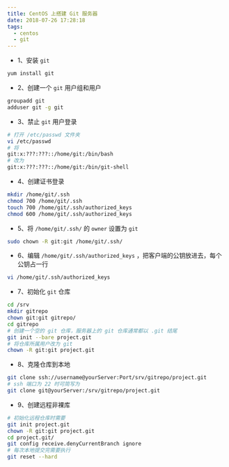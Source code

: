 ```yaml
---
title: CentOS 上搭建 Git 服务器
date: 2018-07-26 17:28:18
tags:
  - centos
  - git
---
```

- 1、安装 `git`

``` bash
yum install git
```

- 2、创建一个 `git` 用户组和用户

``` bash
groupadd git
adduser git -g git
```
<!--more-->

- 3、禁止 `git` 用户登录

``` bash
# 打开 /etc/passwd 文件夹
vi /etc/passwd
# 将
git:x:???:???::/home/git:/bin/bash
# 改为
git:x:???:???::/home/git:/bin/git-shell
```

- 4、创建证书登录

``` bash
mkdir /home/git/.ssh
chmod 700 /home/git/.ssh
touch 700 /home/git/.ssh/authorized_keys
chmod 600 /home/git/.ssh/authorized_keys
```

- 5、将 `/home/git/.ssh/` 的 `owner` 设置为 `git`

``` bash
sudo chown -R git:git /home/git/.ssh/
```

- 6、编辑 `/home/git/.ssh/authorized_keys` ，把客户端的公钥放进去，每个公钥占一行

``` bash
vi /home/git/.ssh/authorized_keys
```

- 7、初始化 `git` 仓库

``` bash
cd /srv
mkdir gitrepo
chown git:git gitrepo/
cd gitrepo
# 创建一个空的 git 仓库，服务器上的 git 仓库通常都以 .git 结尾
git init --bare project.git
# 将仓库所属用户改为 git
chown -R git:git project.git
```

- 8、克隆仓库到本地

``` bash
git clone ssh://username@yourServer:Port/srv/gitrepo/project.git
# ssh 端口为 22 时可简写为
git clone git@yourServer:/srv/gitrepo/project.git
```

- 9、创建远程非裸库

``` bash
# 初始化远程仓库时需要
git init project.git
chown -R git:git project.git
cd project.git/
git config receive.denyCurrentBranch ignore
# 每次本地提交完需要执行
git reset --hard
```
